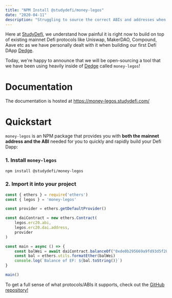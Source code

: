 ```yaml
---
title: "NPM Install @studydefi/money-legos"
date: "2020-04-11"
description: "Struggling to source the correct ABIs and addresses when developing your DeFI DApp? Look no further!"
---
```


Here at [StudyDefi](https://studydefi.com), we understand how painful it is right now to build on top of existing mainnet Defi protocols like Uniswap, MakerDAO, Compound, Aave etc as we have personally dealt with it when building our first Defi DApp [Dedge](https://dedge.exchange).

Today, we're happy to announce that we will be open-sourcing a tool that we have been using heavily inside of [Dedge](https://dedge.exchange) called `money-legos`!


# Documentation

The documentation is hosted at https://money-legos.studydefi.com/

# Quickstart

`money-legos` is an NPM package that provides you with __both the mainnet address and the ABI__ needed for you to quickly and rapidly build your Defi Dapp:

### 1. Install `money-legos`
```bash
npm install @studydefi/money-legos
```

### 2. Import it into your project
```javascript
const { ethers } = require('ethers')
const { legos } = 'money-legos'

const provider = ethers.getDefaultProvider()

const daiContract = new ethers.Contract(
    legos.erc20.abi,
    legos.erc20.dai.address,
    provider
)

const main = async () => {
    const balWei = await daiContract.balanceOf("0xde0b295669a9fd93d5f28d9ec85e40f4cb697bae")
    const bal = ethers.utils.formatEther(balWei)
    console.log(`Balance of EF: ${bal.toString()}`)
}

main()
```

To get a full sense of what protocols/ABIs it supports, check out the [GitHub repository!](http://github.com/studydefi/money-legos)
